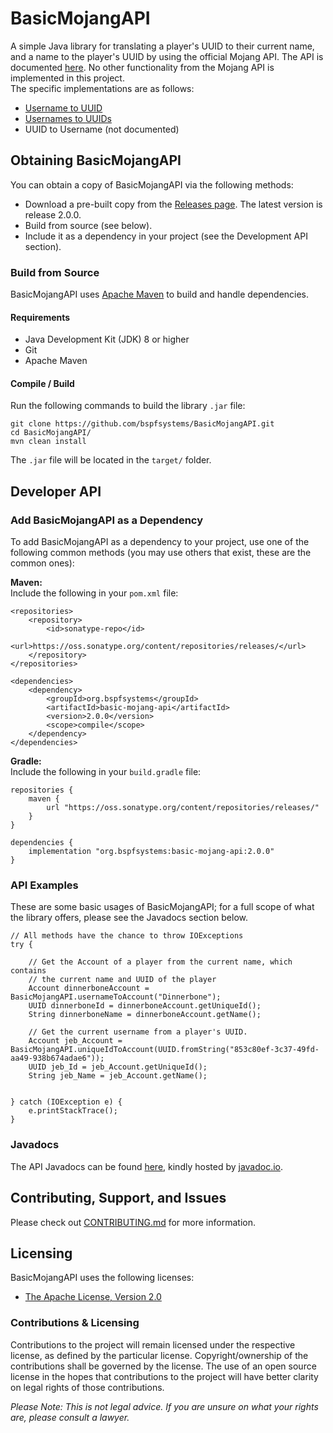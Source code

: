 # BasicMojangAPI

A simple Java library for translating a player's UUID to their current name, and a name to the player's UUID by using the official Mojang API. The API is documented [here](https://wiki.vg/Mojang_API). No other functionality from the Mojang API is implemented in this project.<br />
The specific implementations are as follows:
- [Username to UUID](https://wiki.vg/Mojang_API#Username_to_UUID)
- [Usernames to UUIDs](https://wiki.vg/Mojang_API#Usernames_to_UUIDs)
- UUID to Username (not documented)

## Obtaining BasicMojangAPI

You can obtain a copy of BasicMojangAPI via the following methods:
- Download a pre-built copy from the [Releases page](https://github.com/bspfsystems/BasicMojangAPI/releases/latest/). The latest version is release 2.0.0.
- Build from source (see below).
- Include it as a dependency in your project (see the Development API section).

### Build from Source

BasicMojangAPI uses [Apache Maven](https://maven.apache.org/) to build and handle dependencies.

#### Requirements

- Java Development Kit (JDK) 8 or higher
- Git
- Apache Maven

#### Compile / Build

Run the following commands to build the library `.jar` file:
```
git clone https://github.com/bspfsystems/BasicMojangAPI.git
cd BasicMojangAPI/
mvn clean install
```

The `.jar` file will be located in the `target/` folder.

## Developer API

### Add BasicMojangAPI as a Dependency

To add BasicMojangAPI as a dependency to your project, use one of the following common methods (you may use others that exist, these are the common ones):

**Maven:**<br />
Include the following in your `pom.xml` file:<br />
```
<repositories>
    <repository>
        <id>sonatype-repo</id>
        <url>https://oss.sonatype.org/content/repositories/releases/</url>
    </repository>
</repositories>

<dependencies>
    <dependency>
        <groupId>org.bspfsystems</groupId>
        <artifactId>basic-mojang-api</artifactId>
        <version>2.0.0</version>
        <scope>compile</scope>
    </dependency>
</dependencies>
```

**Gradle:**<br />
Include the following in your `build.gradle` file:<br />
```
repositories {
    maven {
        url "https://oss.sonatype.org/content/repositories/releases/"
    }
}

dependencies {
    implementation "org.bspfsystems:basic-mojang-api:2.0.0"
}
```

### API Examples

These are some basic usages of BasicMojangAPI; for a full scope of what the library offers, please see the Javadocs section below.
```
// All methods have the chance to throw IOExceptions
try {
    
    // Get the Account of a player from the current name, which contains
    // the current name and UUID of the player
    Account dinnerboneAccount = BasicMojangAPI.usernameToAccount("Dinnerbone");
    UUID dinnerboneId = dinnerboneAccount.getUniqueId();
    String dinnerboneName = dinnerboneAccount.getName();
    
    // Get the current username from a player's UUID.
    Account jeb_Account = BasicMojangAPI.uniqueIdToAccount(UUID.fromString("853c80ef-3c37-49fd-aa49-938b674adae6"));
    UUID jeb_Id = jeb_Account.getUniqueId();
    String jeb_Name = jeb_Account.getName();
    
    
} catch (IOException e) {
    e.printStackTrace();
}
```

### Javadocs

The API Javadocs can be found [here](https://bspfsystems.org/docs/basicmojangapi/), kindly hosted by [javadoc.io](https://javadoc.io/).

## Contributing, Support, and Issues

Please check out [CONTRIBUTING.md](CONTRIBUTING.md) for more information.

## Licensing

BasicMojangAPI uses the following licenses:
- [The Apache License, Version 2.0](https://apache.org/licenses/LICENSE-2.0.html)

### Contributions & Licensing

Contributions to the project will remain licensed under the respective license, as defined by the particular license. Copyright/ownership of the contributions shall be governed by the license. The use of an open source license in the hopes that contributions to the project will have better clarity on legal rights of those contributions.

_Please Note: This is not legal advice. If you are unsure on what your rights are, please consult a lawyer._
